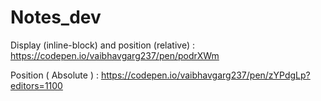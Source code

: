 # Notes_dev

Display (inline-block) and position (relative) : https://codepen.io/vaibhavgarg237/pen/podrXWm

Position ( Absolute ) : https://codepen.io/vaibhavgarg237/pen/zYPdgLp?editors=1100 
